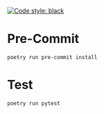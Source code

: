 [![Code style: black](https://img.shields.io/badge/code%20style-black-000000.svg)](https://github.com/psf/black)

# Pre-Commit
```
poetry run pre-commit install
```

# Test
```
poetry run pytest
```
